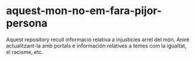 # aquest-mon-no-em-fara-pijor-persona
Aquest repository recull informació relativa a injusticies arrel del món. Aniré actualitzant-la amb portals e información relatives a temes com la igualtat, el racisme, etc.
